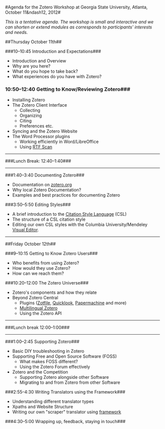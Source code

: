 #Agenda for the Zotero Workshop at Georgia State University, Atlanta, October 11&ndash12, 2012#

*This is a tentative agenda. The workshop is small and interactive and we can shorten or extend modules as corresponds to participants' interests and needs.* 

##Thursday October 11th##

###10&ndash;10:45 Introduction and Expectations###
* Introduction and Overview
* Why are you here?
* What do you hope to take back?
* What experiences do you have with Zotero?

### 10:50&ndash;12:40 Getting to Know/Reviewing Zotero###
* Installing Zotero
* The Zotero Client Interface
	+ Collecting
	+ Organizing
	+ Citing
	+ Preferences etc.
* Syncing and the Zotero Website
* The Word Processor plugins
	+ Working efficiently in Word/LibreOffice
	+ Using [RTF Scan](http://www.zotero.org/support/rtf_scan)

*** 
###Lunch Break: 12:40&ndash;1:40###
***

###1:40&ndash;3:40 Documenting Zotero###
* Documentation on [zotero.org](http://http://www.zotero.org/support)
* Why local Zotero Documentation?
* Examples and best practices for documenting Zotero


###3:50&ndash;5:50 Editing Styles###
* A brief introduction to the [Citation Style Language](http://citationstyles.org/) (CSL)
* The structure of a CSL citation style
* Editing our own CSL styles with the Columbia University/Mendeley [Visual Editor](http://steveridout.com/csl/about/).

***
##Friday October 12th##


###9&ndash;10:15 Getting to Know Zotero Users###
* Who benefits from using Zotero?
* How would they use Zotero?
* How can we reach them?

###10:20&ndash;12:00 The Zotero Universe###
* Zotero's components and how they relate
* Beyond Zotero Central
	+ Plugins ([Zotfile](http://www.columbia.edu/~jpl2136/zotfile.html), [Quicklook](https://addons.mozilla.org/en-US/firefox/addon/zoteroquicklook/), [Papermachine](http://chrisjr.github.com/papermachines/) and more)
	+ [Multilingual Zotero](http://citationstylist.org/)
	+ Using the Zotero API


***
###Lunch break 12:00&ndash;1:00###
***

###1:00&ndash;2:45 Supporting Zotero###
* Basic DIY troubleshooting in Zotero
* Supporting Free and Open Source Software (FOSS)
	+ What makes FOSS different?
	+ Using the Zotero Forum effectively
* Zotero and the Competition
	+ Supporting Zotero alongside other Software
	+ Migrating to and from Zotero from other Software

###2:55&ndash;4:30 Writing Translators using the Framework###
* Understanding different translator types
* Xpaths and Website Structure
* Writing our own "scraper" translator using [framework](http://www.zotero.org/support/dev/translators/framework)

###4:30&ndash;5:00 Wrapping up, feedback, staying in touch###
